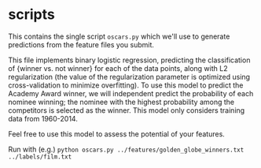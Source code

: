 # scripts

This contains the single script `oscars.py` which we'll use to generate predictions from the feature files you submit.

This file implements binary logistic regression, predicting the classification of {winner vs. not winner} for each of the data points, along with L2 regularization (the value of the regularization parameter is optimized using cross-validation to minimize overfitting).  To use this model to predict the Academy Award winner, we will independent predict the probability of each nominee winning; the nominee with the highest probability among the competitors is selected as the winner.  This model only considers training data from 1960-2014.

Feel free to use this model to assess the potential of your features.

Run with (e.g.) `python oscars.py ../features/golden_globe_winners.txt ../labels/film.txt`